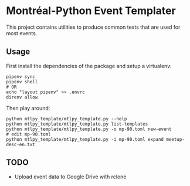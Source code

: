 Montréal-Python Event Templater
===============================

This project contains utilities to produce common texts that are used for most events.

## Usage
First install the dependencies of the package and setup a virtualenv:
```
pipenv sync
pipenv shell 
# OR
echo "layout pipenv" >> .envrc
direnv allow
```

Then play around:
```
python mtlpy_template/mtlpy_template.py --help
python mtlpy_template/mtlpy_template.py list-templates
python mtlpy_template/mtlpy_template.py -o mp-90.toml new-event
# edit mp-90.toml
python mtlpy_template/mtlpy_template.py -i mp-90.toml expand meetup-desc-en.txt
```

## TODO
* Upload event data to Google Drive with rclone
